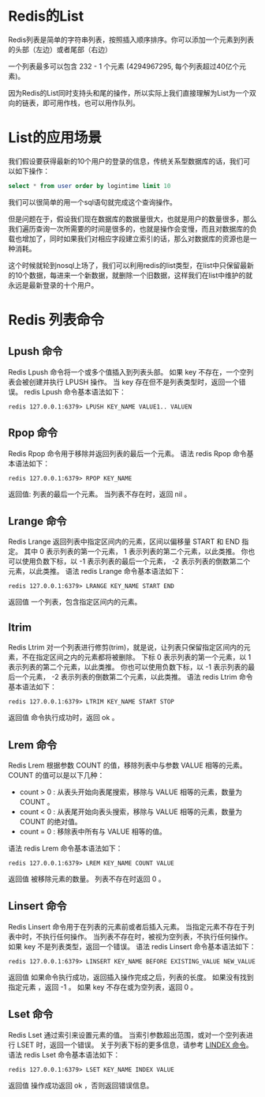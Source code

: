 # Redis的List
Redis列表是简单的字符串列表，按照插入顺序排序。你可以添加一个元素到列表的头部（左边）或者尾部（右边）

一个列表最多可以包含 232 - 1 个元素 (4294967295, 每个列表超过40亿个元素)。

因为Redis的List同时支持头和尾的操作，所以实际上我们直接理解为List为一个双向的链表，即可用作栈，也可以用作队列。

# List的应用场景

我们假设要获得最新的10个用户的登录的信息，传统关系型数据库的话，我们可以如下操作：
```sql
select * from user order by logintime limit 10
```
我们可以很简单的用一个sql语句就完成这个查询操作。

但是问题在于，假设我们现在数据库的数据量很大，也就是用户的数量很多，那么我们遍历查询一次所需要的时间是很多的，也就是操作会变慢，而且对数据库的负载也增加了，同时如果我们对相应字段建立索引的话，那么对数据库的资源也是一种消耗。

这个时候就轮到nosql上场了，我们可以利用redis的list类型，在list中只保留最新的10个数据，每进来一个新数据，就删除一个旧数据，这样我们在list中维护的就永远是最新登录的十个用户。

# Redis 列表命令

## Lpush 命令
Redis Lpush 命令将一个或多个值插入到列表头部。 如果 key 不存在，一个空列表会被创建并执行 LPUSH 操作。 当 key 存在但不是列表类型时，返回一个错误。
redis Lpush 命令基本语法如下：
```
redis 127.0.0.1:6379> LPUSH KEY_NAME VALUE1.. VALUEN
```

## Rpop 命令
Redis Rpop 命令用于移除并返回列表的最后一个元素。
语法
redis Rpop 命令基本语法如下：
```
redis 127.0.0.1:6379> RPOP KEY_NAME 
```
返回值:
列表的最后一个元素。 当列表不存在时，返回 nil 。

## Lrange 命令
Redis Lrange 返回列表中指定区间内的元素，区间以偏移量 START 和 END 指定。 其中 0 表示列表的第一个元素， 1 表示列表的第二个元素，以此类推。 你也可以使用负数下标，以 -1 表示列表的最后一个元素， -2 表示列表的倒数第二个元素，以此类推。
语法
redis Lrange 命令基本语法如下：
```
redis 127.0.0.1:6379> LRANGE KEY_NAME START END
```
返回值
一个列表，包含指定区间内的元素。

## ltrim
Redis Ltrim 对一个列表进行修剪(trim)，就是说，让列表只保留指定区间内的元素，不在指定区间之内的元素都将被删除。
下标 0 表示列表的第一个元素，以 1 表示列表的第二个元素，以此类推。 你也可以使用负数下标，以 -1 表示列表的最后一个元素， -2 表示列表的倒数第二个元素，以此类推。
语法
redis Ltrim 命令基本语法如下：
```
redis 127.0.0.1:6379> LTRIM KEY_NAME START STOP
```
返回值
命令执行成功时，返回 ok 。

##  Lrem 命令

Redis Lrem 根据参数 COUNT 的值，移除列表中与参数 VALUE 相等的元素。
COUNT 的值可以是以下几种：
- count > 0 : 从表头开始向表尾搜索，移除与 VALUE 相等的元素，数量为 COUNT 。
- count < 0 : 从表尾开始向表头搜索，移除与 VALUE 相等的元素，数量为 COUNT 的绝对值。
- count = 0 : 移除表中所有与 VALUE 相等的值。


语法
redis Lrem 命令基本语法如下：
```
redis 127.0.0.1:6379> LREM KEY_NAME COUNT VALUE
```
返回值
被移除元素的数量。 列表不存在时返回 0 。


## Linsert 命令

Redis Linsert 命令用于在列表的元素前或者后插入元素。 当指定元素不存在于列表中时，不执行任何操作。 当列表不存在时，被视为空列表，不执行任何操作。 如果 key 不是列表类型，返回一个错误。
语法
redis Linsert 命令基本语法如下：
```
redis 127.0.0.1:6379> LINSERT KEY_NAME BEFORE EXISTING_VALUE NEW_VALUE 
```
返回值
如果命令执行成功，返回插入操作完成之后，列表的长度。 如果没有找到指定元素 ，返回 -1 。 如果 key 不存在或为空列表，返回 0 。

## Lset 命令

Redis Lset 通过索引来设置元素的值。
当索引参数超出范围，或对一个空列表进行 LSET 时，返回一个错误。
关于列表下标的更多信息，请参考 [LINDEX 命令](http://www.runoob.com/redis/lists-lindex.html)。
语法
redis Lset 命令基本语法如下：
```
redis 127.0.0.1:6379> LSET KEY_NAME INDEX VALUE
```
返回值
操作成功返回 ok ，否则返回错误信息。
